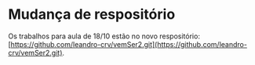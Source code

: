 # Mudança de respositório

Os trabalhos para aula de 18/10 estão no novo respositório: [https://github.com/leandro-crv/vemSer2.git](https://github.com/leandro-crv/vemSer2.git).
